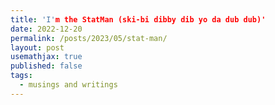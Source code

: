 ```yaml
---
title: 'I'm the StatMan (ski-bi dibby dib yo da dub dub)'
date: 2022-12-20
permalink: /posts/2023/05/stat-man/
layout: post
usemathjax: true
published: false
tags:
  - musings and writings
---
```

